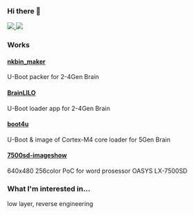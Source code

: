 ### Hi there 👋
<a href="https://github.com/anuraghazra/github-readme-stats">
  <img src="https://github-readme-stats.vercel.app/api?username=pepepper" />
</a>
<a href="https://github.com/anuraghazra/github-readme-stats">
  <img src="https://github-readme-stats.vercel.app/api/top-langs/?username=pepepper&layout=compact" />
</a>

### Works
#### [nkbin_maker](https://github.com/brain-hackers/nkbin_maker)
U-Boot packer for 2-4Gen Brain

#### [BrainLILO](https://github.com/brain-hackers/brainlilo)
U-Boot loader app for 2-4Gen Brain

#### [boot4u](https://github.com/brain-hackers/boot4u)
U-Boot & image of Cortex-M4 core loader for 5Gen Brain

#### [7500sd-imageshow](https://github.com/pepepper/7500sd-imageshow)
640x480 256color PoC for word prosessor OASYS LX-7500SD

### What I'm interested in...
low layer, reverse engineering
<!--
**pepepper/pepepper** is a ✨ _special_ ✨ repository because its `README.md` (this file) appears on your GitHub profile.

Here are some ideas to get you started:

- 🔭 I’m currently working on ...
- 🌱 I’m currently learning ...
- 👯 I’m looking to collaborate on ...
- 🤔 I’m looking for help with ...
- 💬 Ask me about ...
- 📫 How to reach me: ...
- 😄 Pronouns: ...
- ⚡ Fun fact: ...
-->
